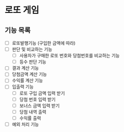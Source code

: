 # 로또 게임

## 기능 목록

- [ ] 로또발행기능 (구입한 금액에 따라)
- [ ] 판단 및 비교하는 기능
  - [ ] 사용자가 구매한 로또 번호와 당첨번호를 비교하는 기능
  - [ ] 등수 판단 기능
- [ ] 결과 계산 기능
 - [ ] 당첨금액 계산 기능
 - [ ] 수익률 계산 기능
- [ ] 입출력 기능
  - [ ] 로또 구입 금액 입력 받기
  - [ ] 당첨 번호 입력 받기
  - [ ] 보너스 금액 입력 받기
  - [ ] 당첨 내역 출력
  - [ ] 수익률 출력
- [ ] 예외 처리 기능